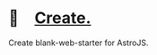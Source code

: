 # 📄 [Create.]

Create blank-web-starter for AstroJS.

[Create.]: HTTPS://npmjs.org/blank-web-starter

